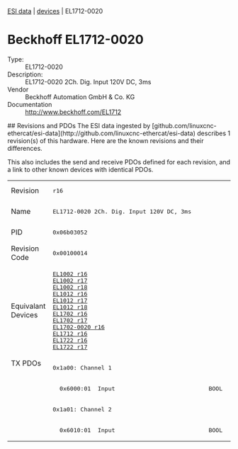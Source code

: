 <div class="nav"><a href="/esi-data">ESI data</a> | <a href="/esi-data/devices">devices</a> | EL1712-0020</div>

#  Beckhoff EL1712-0020

<dl>
  <dt>Type:</dt><dd>EL1712-0020</dd>
  <dt>Description:</dt><dd>EL1712-0020 2Ch. Dig. Input 120V DC, 3ms</dd>
  <dt>Vendor</dt><dd>Beckhoff Automation GmbH & Co. KG</dd>
  <dt>Documentation</dt><dd><a href="http://www.beckhoff.com/EL1712">http://www.beckhoff.com/EL1712</a></dd>
</dl>
## Revisions and PDOs
The ESI data ingested by [github.com/linuxcnc-ethercat/esi-data](http://github.com/linuxcnc-ethercat/esi-data) describes 1 revision(s) of this hardware.  Here are the known revisions and their differences.

This also includes the send and receive PDOs defined for each revision, and a link to other known devices with identical PDOs.

<table>
<tr >
<td class="first">Revision</td>
<td ><pre>r16</pre></td>
</tr>
<tr >
<td class="first">Name</td>
<td ><pre>EL1712-0020 2Ch. Dig. Input 120V DC, 3ms</pre></td>
</tr>
<tr >
<td class="first">PID</td>
<td ><pre>0x06b03052</pre></td>
</tr>
<tr >
<td class="first">Revision Code</td>
<td ><pre>0x00100014</pre></td>
</tr>
<tr >
<td class="first">Equivalant Devices</td>
<td ><pre><a href="EL1002">EL1002 r16</a><br/><a href="EL1002">EL1002 r17</a><br/><a href="EL1002">EL1002 r18</a><br/><a href="EL1012">EL1012 r16</a><br/><a href="EL1012">EL1012 r17</a><br/><a href="EL1012">EL1012 r18</a><br/><a href="EL1702">EL1702 r16</a><br/><a href="EL1702">EL1702 r17</a><br/><a href="EL1702-0020">EL1702-0020 r16</a><br/><a href="EL1712">EL1712 r16</a><br/><a href="EL1722">EL1722 r16</a><br/><a href="EL1722">EL1722 r17</a></pre></td>
</tr>
<tr class="txpdo pdosection">
<td class="first" rowspan=4 valign=top>TX PDOs</td>
<td><pre>0x1a00: Channel 1</pre></td>
<td></td>
</tr>
<tr class="txpdo">
<td ><pre>  0x6000:01  Input                           BOOL</pre></td>
</tr>
<tr class="txpdo pdosection">
<td ><pre>0x1a01: Channel 2</pre></td>
</tr>
<tr class="txpdo">
<td ><pre>  0x6010:01  Input                           BOOL</pre></td>
</tr>
</table>

